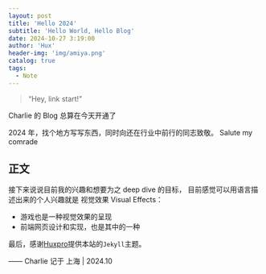 ```yaml
---
layout: post
title: 'Hello 2024'
subtitle: 'Hello World, Hello Blog'
date: 2024-10-27 3:19:00
author: 'Hux'
header-img: 'img/amiya.png'
catalog: true
tags:
  - Note
---
```


> “Hey, link start!”

Charlie 的 Blog 总算在今天开通了

2024 年，找个地方写写东西，同时向还在行业中前行的同志致敬。 Salute my comrade

## 正文

接下来说说目前我的兴趣和想要为之 deep dive 的目标，
目前感觉可以用语言描述出来的个人兴趣就是 视觉效果 Visual Effects：

- 游戏也是一种视觉效果的呈现
- 前端网页设计和实现，也是其中的一种

最后，感谢[Huxpro](https://github.com/Huxpro/huxpro.github.io)提供本站的`Jekyll`主题。

—— Charlie 记于 上海 | 2024.10

